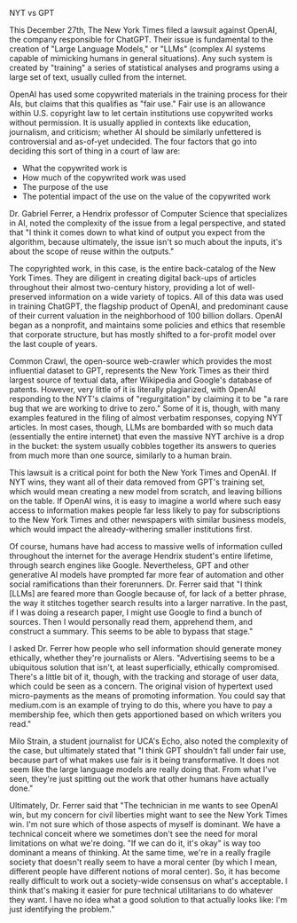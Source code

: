NYT vs GPT

This December 27th, The New York Times filed a lawsuit against OpenAI, the company responsible for ChatGPT. Their issue is
fundamental to the creation of "Large Language Models," or "LLMs" (complex AI systems capable of mimicking humans in 
general situations). Any such system is created by "training" a series of statistical analyses and programs using a large
set of text, usually culled from the internet. 

OpenAI has used some copywrited materials in the training process for their AIs, but claims that this qualifies as "fair 
use." Fair use is an allowance within U.S. copyright law to let certain institutions use copywrited works without
permission. It is usually applied in contexts like education, journalism, and criticism; whether AI should be similarly
unfettered is controversial and as-of-yet undecided. The four factors that go into deciding this sort of thing in a court
of law are:

 - What the copywrited work is
 - How much of the copywrited work was used
 - The purpose of the use
 - The potential impact of the use on the value of the copywrited work

Dr. Gabriel Ferrer, a Hendrix professor of Computer Science that specializes in AI, noted the complexity of the issue from
a legal perspective, and stated that "I think it comes down to what kind of output you expect from the algorithm, because
ultimately, the issue isn't so much about the inputs, it's about the scope of reuse within the outputs." 

The copyrighted work, in this case, is the entire back-catalog of the New York Times. They are diligent in creating digital
back-ups of articles throughout their almost two-century history, providing a lot of well-preserved information on a wide 
variety of topics. All of this data was used in training ChatGPT, the flagship product of OpenAI, and predominant cause of
their current valuation in the neighborhood of 100 billion dollars. OpenAI began as a nonprofit, and maintains some
policies and ethics that resemble that corporate structure, but has mostly shifted to a for-profit model over the last 
couple of years. 

Common Crawl, the open-source web-crawler which provides the most influential dataset to GPT, represents the New York Times
as their third largest source of textual data, after Wikipedia and Google's database of patents. However, very little of it
is literally plagiarized, with OpenAI responding to the NYT's claims of "regurgitation" by claiming it to be "a rare bug
that we are working to drive to zero." Some of it is, though, with many examples featured in the filing of almost verbatim
responses, copying NYT articles. In most cases, though, LLMs are bombarded with so much data (essentially the entire 
internet) that even the massive NYT archive is a drop in the bucket: the system usually cobbles together its answers to 
queries from much more than one source, similarly to a human brain. 

This lawsuit is a critical point for both the New York Times and OpenAI. If NYT wins, they want all of their data removed 
from GPT's training set, which would mean creating a new model from scratch, and leaving billions on the table. If OpenAI 
wins, it is easy to imagine a world where such easy access to information makes people far less likely to pay for 
subscriptions to the New York Times and other newspapers with similar business models, which would impact the 
already-withering smaller institutions first. 

Of course, humans have had access to massive wells of information culled throughout the internet for the average Hendrix 
student's entire lifetime, through search engines like Google. Nevertheless, GPT and other generative AI models have 
prompted far more fear of automation and other social ramifications than their forerunners. Dr. Ferrer said that "I think 
[LLMs] are feared more than Google because of, for lack of a better phrase, the way it stitches together search results into
a larger narrative. In the past, if I was doing a research paper, I might use Google to find a bunch of sources. Then I would
personally read them, apprehend them, and construct a summary. This seems to be able to bypass that stage."

I asked Dr. Ferrer how people who sell information should generate money ethically, whether they're journalists or AIers. 
"Advertising seems to be a ubiquitous solution that isn't, at least superficially, ethically compromised. There's a little
bit of it, though, with the tracking and storage of user data, which could be seen as a concern. The original vision of 
hypertext used micro-payments as the means of promoting information. You could say that medium.com is an example of trying
to do this, where you have to pay a membership fee, which then gets apportioned based on which writers you read."

Milo Strain, a student journalist for UCA's Echo, also noted the complexity of the case, but ultimately stated that "I think
GPT shouldn't fall under fair use, because part of what makes use fair is it being transformative. It does not seem like the
large language models are really doing that. From what I've seen, they're just spitting out the work that other humans have
actually done."

Ultimately, Dr. Ferrer said that "The technician in me wants to see OpenAI win, but my concern for civil liberties might
want to see the New York Times win. I'm not sure which of those aspects of myself is dominant. We have a technical conceit
where we sometimes don't see the need for moral limitations on what we're doing. "If we can do it, it's okay" is way too 
dominant a means of thinking. At the same time, we're in a really fragile society that doesn't really seem to have a moral
center (by which I mean, different people have different notions of moral center). So, it has become really difficult to work
out a society-wide consensus on what's acceptable. I think that's making it easier for pure technical utilitarians to do 
whatever they want. I have no idea what a good solution to that actually looks like: I'm just identifying the problem." 
